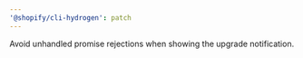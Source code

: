 ```yaml
---
'@shopify/cli-hydrogen': patch
---
```


Avoid unhandled promise rejections when showing the upgrade notification.
